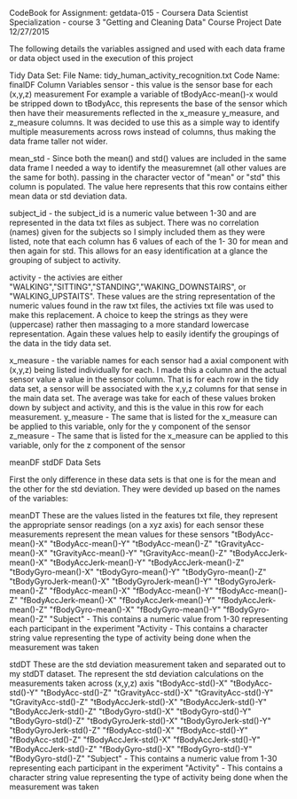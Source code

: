 CodeBook for Assignment: getdata-015 - Coursera Data Scientist Specialization - course 3 "Getting and Cleaning Data" Course Project Date 12/27/2015

The following details the variables assigned and used with each data frame or data object used in the execution of this project


Tidy Data Set: File Name: tidy_human_activity_recognition.txt Code Name: finalDF Column Variables sensor - this value is the sensor base for each (x,y,z) measurement For example a variable of tBodyAcc-mean()-x would be stripped down to tBodyAcc, this represents the base of the sensor which then have their measurements reflected in the x_measure y_measure, and z_measure columns. It was decided to use this as a simple way to identify multiple measurements across rows instead of columns, thus making the data frame taller not wider.

mean_std - Since both the mean() and std() values are included in the same data frame I needed a way to identify the measuremnet (all other values are the same for both). passing in the character vector of "mean" or "std" this column is populated. The value here represents that this row contains either mean data or std deviation data.

subject_id - the subject_id is a numeric value between 1-30 and are represented in the data txt files as subject. There was no correlation (names) given for the subjects so I simply included them as they were listed, note that each column has 6 values of each of the 1- 30 for mean and then again for std. This allows for an easy identification at a glance the grouping of subject to activity.

activity - the activies are either "WALKING","SITTING","STANDING","WAKING_DOWNSTAIRS", or "WALKING_UPSTAITS". These values are the string representation of the numeric values found in the raw txt files, the activies txt file was used to make this replacement. A choice to keep the strings as they were (uppercase) rather then massaging to a more standard lowercase representation. Again these values help to easily identify the groupings of the data in the tidy data set.

x_measure - the variable names for each sensor had a axial component with (x,y,z) being listed individually for each. I made this a column and the actual sensor value a value in the sensor column. That is for each row in the tidy data set, a sensor will be associated with the x,y,z columns for that sense in the main data set. The average was take for each of these values broken down by subject and activity, and this is the value in this row for each measurement. y_measure - The same that is listed for the x_measure can be applied to this variable, only for the y component of the sensor z_measure - The same that is listed for the x_measure can be applied to this variable, only for the z component of the sensor


meanDF stdDF Data Sets

First the only difference in these data sets is that one is for the mean and the other for the std deviation. They were devided up based on the names of the variables:

meanDT These are the values listed in the features txt file, they represent the appropriate sensor readings (on a xyz axis) for each sensor these measurements represent the mean values for these sensors "tBodyAcc-mean()-X" "tBodyAcc-mean()-Y" "tBodyAcc-mean()-Z"
 "tGravityAcc-mean()-X" "tGravityAcc-mean()-Y" "tGravityAcc-mean()-Z"
 "tBodyAccJerk-mean()-X" "tBodyAccJerk-mean()-Y" "tBodyAccJerk-mean()-Z"
 "tBodyGyro-mean()-X" "tBodyGyro-mean()-Y" "tBodyGyro-mean()-Z"
 "tBodyGyroJerk-mean()-X" "tBodyGyroJerk-mean()-Y" "tBodyGyroJerk-mean()-Z" "fBodyAcc-mean()-X" "fBodyAcc-mean()-Y" "fBodyAcc-mean()-Z"
 "fBodyAccJerk-mean()-X" "fBodyAccJerk-mean()-Y" "fBodyAccJerk-mean()-Z"
 "fBodyGyro-mean()-X" "fBodyGyro-mean()-Y" "fBodyGyro-mean()-Z"
 "Subject" - This contains a numeric value from 1-30 representing each participant in the experiment
 "Activity - This contains a character string value representing the type of activity being done when the measurement was taken

stdDT These are the std deviation measurement taken and separated out to my stdDT dataset. The represent the std deviation calculations on the measurements taken across (x,y,z) axis "tBodyAcc-std()-X" "tBodyAcc-std()-Y" "tBodyAcc-std()-Z"
 "tGravityAcc-std()-X" "tGravityAcc-std()-Y" "tGravityAcc-std()-Z"
 "tBodyAccJerk-std()-X" "tBodyAccJerk-std()-Y" "tBodyAccJerk-std()-Z"
 "tBodyGyro-std()-X" "tBodyGyro-std()-Y" "tBodyGyro-std()-Z"
 "tBodyGyroJerk-std()-X" "tBodyGyroJerk-std()-Y" "tBodyGyroJerk-std()-Z" "fBodyAcc-std()-X" "fBodyAcc-std()-Y" "fBodyAcc-std()-Z"
 "fBodyAccJerk-std()-X" "fBodyAccJerk-std()-Y" "fBodyAccJerk-std()-Z"
 "fBodyGyro-std()-X" "fBodyGyro-std()-Y" "fBodyGyro-std()-Z"
 "Subject" - This contains a numeric value from 1-30 representing each participant in the experiment
 "Activity" - This contains a character string value representing the type of activity being done when the measurement was taken

